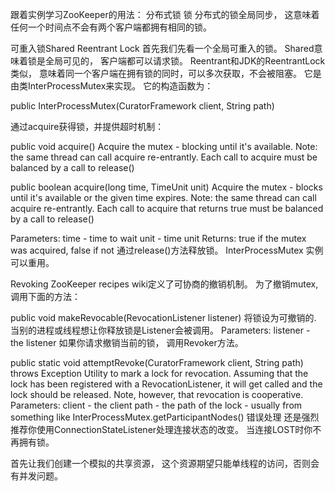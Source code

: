 跟着实例学习ZooKeeper的用法： 分布式锁
锁
分布式的锁全局同步， 这意味着任何一个时间点不会有两个客户端都拥有相同的锁。

可重入锁Shared Reentrant Lock
首先我们先看一个全局可重入的锁。 Shared意味着锁是全局可见的， 客户端都可以请求锁。 Reentrant和JDK的ReentrantLock类似， 意味着同一个客户端在拥有锁的同时，可以多次获取，不会被阻塞。 它是由类InterProcessMutex来实现。 它的构造函数为：

public InterProcessMutex(CuratorFramework client, String path)

通过acquire获得锁，并提供超时机制：

public void acquire()
Acquire the mutex - blocking until it's available. Note: the same thread can call acquire
re-entrantly. Each call to acquire must be balanced by a call to release()

public boolean acquire(long time,
                       TimeUnit unit)
Acquire the mutex - blocks until it's available or the given time expires. Note: the same thread can
call acquire re-entrantly. Each call to acquire that returns true must be balanced by a call to release()

Parameters:
time - time to wait
unit - time unit
Returns:
true if the mutex was acquired, false if not
通过release()方法释放锁。 InterProcessMutex 实例可以重用。

Revoking ZooKeeper recipes wiki定义了可协商的撤销机制。 为了撤销mutex, 调用下面的方法：

public void makeRevocable(RevocationListener<T> listener)
将锁设为可撤销的. 当别的进程或线程想让你释放锁是Listener会被调用。
Parameters:
listener - the listener
如果你请求撤销当前的锁， 调用Revoker方法。

public static void attemptRevoke(CuratorFramework client,
                                 String path)
                         throws Exception
Utility to mark a lock for revocation. Assuming that the lock has been registered
with a RevocationListener, it will get called and the lock should be released. Note,
however, that revocation is cooperative.
Parameters:
client - the client
path - the path of the lock - usually from something like InterProcessMutex.getParticipantNodes()
错误处理 还是强烈推荐你使用ConnectionStateListener处理连接状态的改变。 当连接LOST时你不再拥有锁。

首先让我们创建一个模拟的共享资源， 这个资源期望只能单线程的访问，否则会有并发问题。
